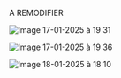 A REMODIFIER

![Image 17-01-2025 à 19 31](https://github.com/user-attachments/assets/a756f757-7ef5-4aa1-9d42-3a19cad9db51)


![Image 17-01-2025 à 19 36](https://github.com/user-attachments/assets/11bffe59-1c72-4df8-a818-818141ebeff2)

![Image 18-01-2025 à 18 10](https://github.com/user-attachments/assets/d6fce7ab-497a-44a1-89f8-a70717871b2f)
